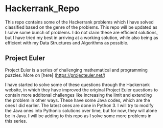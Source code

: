 # Hackerrank_Repo

This repo contains some of the Hackerrank problems which I have solved classified based on the genre of the problems.
This repo will be updated as I solve some bunch of problems. I do not claim these are efficient solutions, but I have tried my best in arriving at a working solution,
while also being as efficient with my Data Structures and Algorithms as possible.

## Project Euler

Project Euler is a series of challenging mathematical and programming puzzles. More on [here] (https://projecteuler.net/)

I have started to solve some of these questions through the Hackerrank website, in which they have improved the original Project Euler questions to contain more
additonal challenges like increasing the limit and extending the problem in other ways. These have some Java codes, which are the ones I did earlier. The latest ones
are done in Python 3. I will try to modify the Java ones into Pythonic solutions over time, but for now, they will alone be in Java. I will be adding to this repo as I solve some more problems in this series.
